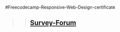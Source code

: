 #Freecodecamp-Responsive-Web-Design-certificate

>>  ## [Survey-Forum](https://freecodecamp-survey-form74.netlify.app)

